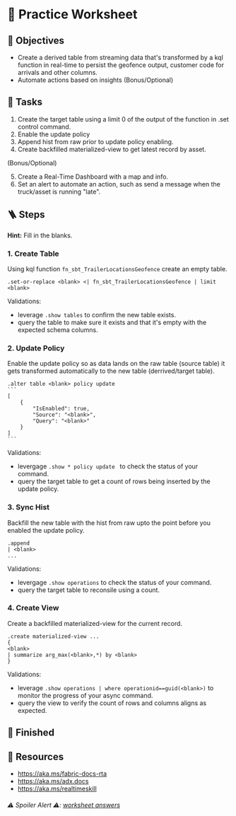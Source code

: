 # 🤿 Practice Worksheet 

## 🏅 Objectives
- Create a derived table from streaming data that's transformed by a kql function in real-time to persist the geofence output, customer code for arrivals and other columns.
- Automate actions based on insights (Bonus/Optional)

## 📃 Tasks
1. Create the target table using a limit 0 of the output of the function in .set control command. 
2. Enable the update policy
3. Append hist from raw prior to update policy enabling. 
4. Create backfilled materialized-view to get latest record by asset.

(Bonus/Optional)

5. Create a Real-Time Dashboard with a map and info.
6. Set an alert to automate an action, such as send a message when the truck/asset is running "late".

## 🪜 Steps 

**Hint:** Fill in the blanks.

### 1. Create Table
Using kql function `fn_sbt_TrailerLocationsGeofence` create an empty table.
```kql
.set-or-replace <blank> <| fn_sbt_TrailerLocationsGeofence | limit <blank>
```

Validations:
- leverage `.show tables` to confirm the new table exists.
- query the table to make sure it exists and that it's empty with the expected schema columns.


### 2. Update Policy
Enable the update policy so as data lands on the raw table (source table) it gets transformed automatically to the new table (derrived/target table).
````kql
.alter table <blank> policy update
```
[
    {
        "IsEnabled": true,
        "Source": "<blank>",
        "Query": "<blank>"
    }
]
```
````

Validations:
- levergage `.show * policy update ` to check the status of your command.
- query the target table to get a count of rows being inserted by the update policy. 

### 3. Sync Hist
Backfill the new table with the hist from raw upto the point before you enabled the update policy.
```kql
.append
| <blank>
...
```

Validations:
- levergage `.show operations` to check the status of your command.
- query the target table to reconsile using a count. 

### 4. Create View
Create a backfilled materialized-view for the current record.
```kql
.create materialized-view ...
{
<blank>
| summarize arg_max(<blank>,*) by <blank>
}
```

Validations:
- leverage `.show operations | where operationid==guid(<blank>)` to monitor the progress of your async command.
- query the view to verify the count of rows and columns aligns as expected.
  

## 🏁 Finished
## 📖 Resources
- https://aka.ms/fabric-docs-rta
- https://aka.ms/adx.docs
- https://aka.ms/realtimeskill
###### ⚠️ Spoiler Alert ⚠️: [worksheet answers](kqlquerysets/wa.md)
